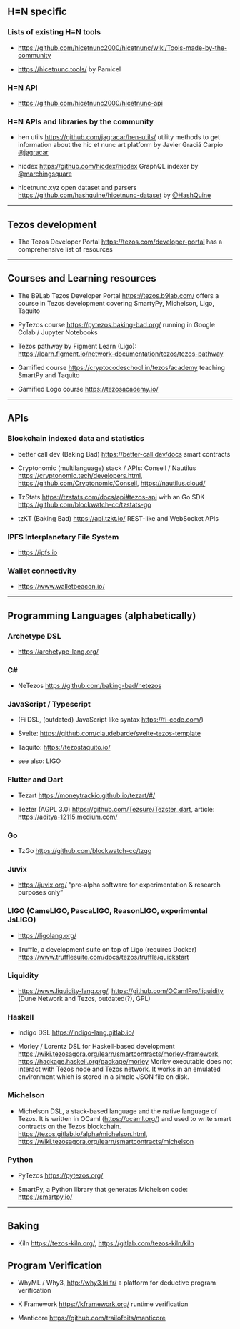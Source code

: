 ## H=N specific

### Lists of existing H=N tools

* https://github.com/hicetnunc2000/hicetnunc/wiki/Tools-made-by-the-community

* https://hicetnunc.tools/ by Pamicel

### H=N API

* https://github.com/hicetnunc2000/hicetnunc-api 

### H=N APIs and libraries by the community

* hen utils https://github.com/jagracar/hen-utils/ utility methods to get information about the hic et nunc art platform by Javier Graciá Carpio [@jagracar](https://twitter.com/jagracar)

* hicdex https://github.com/hicdex/hicdex GraphQL indexer by [@marchingsquare](https://twitter.com/marchingsquare)

* hicetnunc.xyz open dataset and parsers https://github.com/hashquine/hicetnunc-dataset by [@HashQuine](https://twitter.com/HashQuine)

---

## Tezos development 

* The Tezos Developer Portal https://tezos.com/developer-portal has a comprehensive list of resources

---

## Courses and Learning resources 

* The B9Lab Tezos Developer Portal https://tezos.b9lab.com/ offers a course in Tezos development covering SmartyPy, Michelson, Ligo, Taquito   

* PyTezos course https://pytezos.baking-bad.org/ running in Google Colab / Jupyter Notebooks

* Tezos pathway by Figment Learn (Ligo): https://learn.figment.io/network-documentation/tezos/tezos-pathway

* Gamified course https://cryptocodeschool.in/tezos/academy teaching SmartPy and Taquito

* Gamified Logo course https://tezosacademy.io/

---

## APIs

### Blockchain indexed data and statistics 

* better call dev (Baking Bad) https://better-call.dev/docs smart contracts

* Cryptonomic (multilanguage) stack / APIs: Conseil / Nautilus 
https://cryptonomic.tech/developers.html, 
https://github.com/Cryptonomic/Conseil, 
https://nautilus.cloud/ 

* TzStats https://tzstats.com/docs/api#tezos-api with an Go SDK https://github.com/blockwatch-cc/tzstats-go 

* tzKT (Baking Bad) https://api.tzkt.io/ REST-like and WebSocket APIs

### IPFS Interplanetary File System

* https://ipfs.io 

### Wallet connectivity 

* https://www.walletbeacon.io/ 

---

## Programming Languages (alphabetically)

### Archetype DSL 

* https://archetype-lang.org/ 

### C# 

* NeTezos https://github.com/baking-bad/netezos 

### JavaScript / Typescript

* (Fi DSL, (outdated) JavaScript like syntax https://fi-code.com/) 

* Svelte: https://github.com/claudebarde/svelte-tezos-template

* Taquito: https://tezostaquito.io/ 

* see also: LIGO

### Flutter and Dart 

* Tezart https://moneytrackio.github.io/tezart/#/

* Tezter (AGPL 3.0) https://github.com/Tezsure/Tezster_dart, article: https://aditya-12115.medium.com/ 

### Go

* TzGo https://github.com/blockwatch-cc/tzgo    

### Juvix 

* https://juvix.org/ “pre-alpha software for experimentation & research purposes only”

### LIGO (CameLIGO, PascaLIGO, ReasonLIGO, experimental JsLIGO) 

* https://ligolang.org/ 

* Truffle, a development suite on top of Ligo (requires Docker)
https://www.trufflesuite.com/docs/tezos/truffle/quickstart 

### Liquidity

* https://www.liquidity-lang.org/, https://github.com/OCamlPro/liquidity (Dune Network and Tezos, outdated(?), GPL)

### Haskell

* Indigo DSL https://indigo-lang.gitlab.io/ 

* Morley / Lorentz DSL for Haskell-based development https://wiki.tezosagora.org/learn/smartcontracts/morley-framework, https://hackage.haskell.org/package/morley Morley executable does not interact with Tezos node and Tezos network. It works in an emulated environment which is stored in a simple JSON file on disk.

### Michelson

* Michelson DSL, a stack-based language and the native language of Tezos. It is written in OCaml (https://ocaml.org/) and used to write smart contracts on the Tezos blockchain. https://tezos.gitlab.io/alpha/michelson.html, https://wiki.tezosagora.org/learn/smartcontracts/michelson 

### Python 

* PyTezos https://pytezos.org/ 

* SmartPy, a Python library that generates Michelson code: https://smartpy.io/ 

---

## Baking 

* Kiln https://tezos-kiln.org/, https://gitlab.com/tezos-kiln/kiln   

## Program Verification

* WhyML / Why3, http://why3.lri.fr/ a platform for deductive program verification

* K Framework https://kframework.org/ runtime verification

* Manticore https://github.com/trailofbits/manticore 
